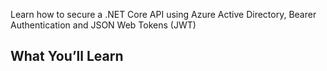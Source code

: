 Learn how to secure a .NET Core API using Azure Active Directory, Bearer Authentication and JSON Web Tokens (JWT)
## What You’ll Learn

